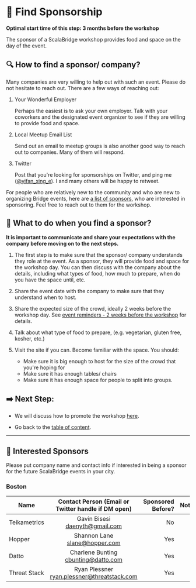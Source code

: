 # :mega: Find Sponsorship

**Optimal start time of this step: 3 months before the workshop**


The sponsor of a ScalaBridge workshop provides food and space on the day of the event.

## :mag: How to find a sponsor/ company?

Many companies are very willing to help out with such an event. Please do not hesitate to reach out. There are a few ways of reaching out:

1. Your Wonderful Employer
   
   Perhaps the easiest is to ask your own employer. Talk with your coworkers and the designated event organizer to see if they are willing to provide food and space.
   
    
2. Local Meetup Email List
   
   Send out an email to meetup groups is also another good way to reach out to companies. Many of them will respond.
   
3. Twitter
   
   Post that you're looking for sponsorships on Twitter, and ping me ([@yifan_xing_e](https://twitter.com/yifan_xing_e)). I and many others will be happy to retweet.



For people who are relatively new to the community and who are new to organizing Bridge events, here are [a list of sponsors](#rose-interested--sponsors), who are interested in sponsoring. Feel free to reach out to them for the workshop.



## :page_facing_up: What to do when you find a sponsor?

**It is important to communicate and share your expectations with the company before moving on to the next steps.**

1. The first step is to make sure that the sponsor/ company understands they role at the event. As a sponsor, they will provide food and space for the workshop day. You can then discuss with the company about the details, including what types of food, how much to prepare, when do you have the space until, etc.

2. Share the event date with the company to make sure that they understand when to host.

3. Share the expected size of the crowd, ideally 2 weeks before the workshop day. See [event reminders - 2 weeks before the workshop](./event-reminders.md) for details.

4. Talk about what type of food to prepare, (e.g. vegetarian, gluten free, kosher, etc.)

5. Visit the site if you can. Become familiar with the space. You should:
    - Make sure it is big enough to host for the size of the crowd that you're hoping for
    - Make sure it has enough tables/ chairs
    - Make sure it has enough space for people to split into groups.



## :arrow_right: Next Step:

- We will discuss how to promote the workshop [here](./promote-workshop.md).

- Go back to the [table of content](../README.md).


*********************************************************************************************
## :rose: Interested  Sponsors
Please put company name and contact info if interested in being a sponsor for the future ScalaBridge events in your city.


### Boston
| Name                      | Contact Person (Email or Twitter handle if DM open) | Sponsored Before? | Notes  |
| ------------------------- |:----------------------------------------------:| --------:| --------------------:|
| Teikametrics              | Gavin Bisesi <daenyth@gmail.com>               |   No     |                      |
| Hopper                    | Shannon Lane <slane@hopper.com>                |   Yes    |                      |
| Datto                     | Charlene Bunting <cbunting@datto.com>          |   Yes    |                      |
| Threat Stack              | Ryan Plessner <ryan.plessner@threatstack.com>  |   Yes    |                      |

